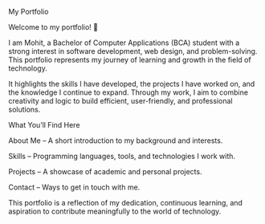 My Portfolio

Welcome to my portfolio! 👋

I am Mohit, a Bachelor of Computer Applications (BCA) student with a strong interest in software development, web design, and problem-solving. This portfolio represents my journey of learning and growth in the field of technology.

It highlights the skills I have developed, the projects I have worked on, and the knowledge I continue to expand. Through my work, I aim to combine creativity and logic to build efficient, user-friendly, and professional solutions.

What You’ll Find Here

About Me – A short introduction to my background and interests.

Skills – Programming languages, tools, and technologies I work with.

Projects – A showcase of academic and personal projects.

Contact – Ways to get in touch with me.

This portfolio is a reflection of my dedication, continuous learning, and aspiration to contribute meaningfully to the world of technology.

